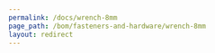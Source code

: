 ```yaml
---
permalink: /docs/wrench-8mm
page_path: /bom/fasteners-and-hardware/wrench-8mm
layout: redirect
---
```

